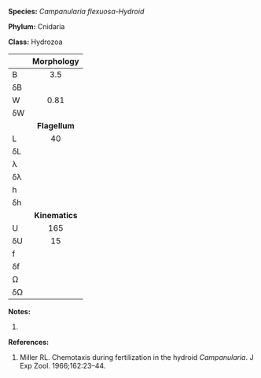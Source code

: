 **Species:** *Campanularia flexuosa-Hydroid*

**Phylum:** Cnidaria

**Class:** Hydrozoa

|    | **Morphology** |
|:-- | :------------: |
| B  | 3.5 |
| δB |  |
| W  | 0.81 |
| δW |  |
|    | **Flagellum** |
| L  | 40 |
| δL |  |
| λ  |  |
| δλ |  |
| h  |  |
| δh |  |
|    | **Kinematics** |
| U  | 165 |
| δU | 15 |
| f  |  |
| δf |  |
| Ω  |  |
| δΩ |  |

**Notes:**

1.

**References:**

1. Miller RL. Chemotaxis during fertilization in the hydroid *Campanularia*.  J Exp Zool. 1966;162:23–44.
